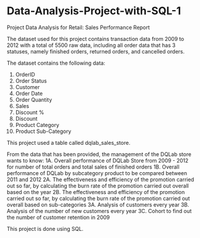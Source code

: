 # Data-Analysis-Project-with-SQL-1
Project Data Analysis for Retail: Sales Performance Report

The dataset used for this project contains transaction data from 2009 to 2012 with a total of 5500 raw data, including all order data that has 3 statuses, namely finished orders, returned orders, and cancelled orders.

The dataset contains the following data:
  1. OrderID
  2. Order Status
  3. Customer
  4. Order Date
  5. Order Quantity
  6. Sales
  7. Discount %
  8. Discount
  9. Product Category
  10. Product Sub-Category
 
This project used a table called dqlab_sales_store.

From the data that has been provided, the management of the DQLab store wants to know:
  1A. Overall performance of DQLab Store from 2009 - 2012 for number of total orders and total sales of finished orders
  1B. Overall performance of DQLab by subcategory product to be compared between 2011 and 2012
  2A. The effectiveness and efficiency of the promotion carried out so far, by calculating the burn rate of the promotion carried out overall based on the year
  2B. The effectiveness and efficiency of the promotion carried out so far, by calculating the burn rate of the promotion carried out overall based on sub-categories
  3A. Analysis of customers every year
  3B. Analysis of the number of new customers every year
  3C. Cohort to find out the number of customer retention in 2009
  
 This project is done using SQL.
